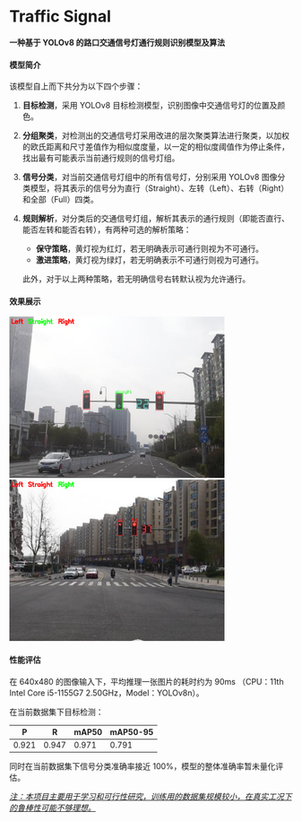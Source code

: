 # Traffic Signal

**一种基于 YOLOv8 的路口交通信号灯通行规则识别模型及算法**

#### 模型简介

该模型自上而下共分为以下四个步骤：

1. **目标检测**，采用 YOLOv8 目标检测模型，识别图像中交通信号灯的位置及颜色。

2. **分组聚类**，对检测出的交通信号灯采用改进的层次聚类算法进行聚类，以加权的欧氏距离和尺寸差值作为相似度度量，以一定的相似度阈值作为停止条件，找出最有可能表示当前通行规则的信号灯组。

3. **信号分类**，对当前交通信号灯组中的所有信号灯，分别采用 YOLOv8 图像分类模型，将其表示的信号分为直行（Straight）、左转（Left）、右转（Right）和全部（Full）四类。

4. **规则解析**，对分类后的交通信号灯组，解析其表示的通行规则（即能否直行、能否左转和能否右转），有两种可选的解析策略：  
   
   - **保守策略**，黄灯视为红灯，若无明确表示可通行则视为不可通行。
   - **激进策略**，黄灯视为绿灯，若无明确表示不可通行则视为可通行。
   
   此外，对于以上两种策略，若无明确信号右转默认视为允许通行。

#### 效果展示

<img title="效果图2" src="results/result_1.png" alt="效果图1" style="zoom:60%;">  <img title="效果图2" src="results/result_9.png" alt="效果图2" style="zoom:60%;">

#### 性能评估

在 640x480 的图像输入下，平均推理一张图片的耗时约为 90ms （CPU：11th Intel Core i5-1155G7 2.50GHz，Model：YOLOv8n）。

在当前数据集下目标检测：

| P     | R     | mAP50 | mAP50-95 |
| ----- | ----- | ----- | -------- |
| 0.921 | 0.947 | 0.971 | 0.791    |

同时在当前数据集下信号分类准确率接近 100%，模型的整体准确率暂未量化评估。

*<u>注：本项目主要用于学习和可行性研究，训练用的数据集规模较小，在真实工况下的鲁棒性可能不够理想。</u>*






